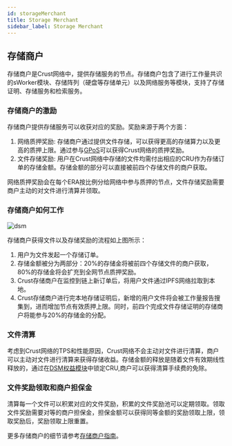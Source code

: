 ```yaml
---
id: storageMerchant
title: Storage Merchant
sidebar_label: Storage Merchant
---
```


## 存储商户

存储商户是Crust网络中，提供存储服务的节点。存储商户包含了进行工作量共识的sWorker模块、存储阵列（硬盘等存储单元）以及网络服务等模块，支持了存储证明、存储服务和检索服务。

### 存储商户的激励

存储商户提供存储服务可以收获对应的奖励。奖励来源于两个方面：

1. 网络质押奖励: 存储商户通过提供文件存储，可以获得更高的存储算力以及更高的质押上限。通过参与[GPoS](GPoS.md)可以获得Crust网络的质押奖励。
2. 文件存储奖励: 用户在Crust网络中存储的文件均需付出相应的CRU作为存储订单的存储金额。存储金额的部分可以直接被前四个存储文件的商户获取。

网络质押奖励会在每个ERA按比例分给网络中参与质押的节点，文件存储奖励需要商户主动的对文件进行清算并领取。

### 存储商户如何工作

![dsm](assets/merchant/dsm.png)

存储商户获得文件以及存储奖励的流程如上图所示：

1. 用户为文件发起一个存储订单。
2. 存储金额被分为两部分：20%的存储金将被前四个存储文件的商户获取，80%的存储金将会扩充到全网节点质押奖励。
3. Crust存储商户在监控到链上新订单后，将用户文件通过IPFS网络拉取到本地。
4. Crust存储商户进行完本地存储证明后，新增的用户文件将会被工作量报告搜集到，进而增加节点有效质押上限。同时，前四个完成文件存储证明的存储商户将能参与20%的存储金的分配。

### 文件清算

考虑到Crust网络的TPS和性能原因，Crust网络不会主动对文件进行清算，商户可以主动对文件进行清算来获得存储收益。存储金额的释放是随着文件有效期线性释放的，通过在[DSM权益模块](marketBenefits.md)中锁定CRU,商户可以获得清算手续费的免除。

### 文件奖励领取和商户担保金

清算每一个文件可以积累对应的文件奖励，积累的文件奖励池可以定期领取。领取文件奖励需要对等的商户担保金，担保金额可以获得同等金额的奖励领取上限，领取奖励后，奖励领取上限重置。

更多存储商户的细节请参考[存储商户指南](merchantGuidance.md)。
